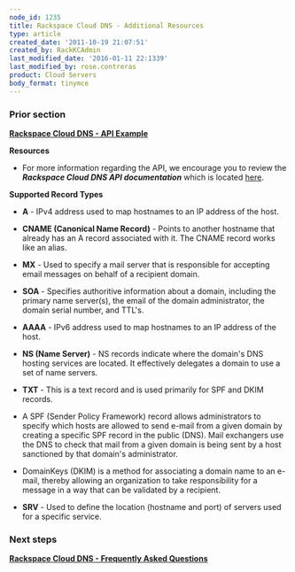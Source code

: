 ```yaml
---
node_id: 1235
title: Rackspace Cloud DNS - Additional Resources
type: article
created_date: '2011-10-19 21:07:51'
created_by: RackKCAdmin
last_modified_date: '2016-01-11 22:1339'
last_modified_by: rose.contreras
product: Cloud Servers
body_format: tinymce
---
```


### Prior section

**[Rackspace Cloud DNS - API
Example](https://admin.rackspace.com/knowledge_center/cloud_dns_api_example)**

**Resources**

- For more information regarding the API, we encourage you to review the
***Rackspace Cloud DNS API documentation*** which is
located [here](http://docs.rackspace.com/api/%20). 

**Supported Record Types**

-   **A** - IPv4 address used to map hostnames to an IP address of the
    host.
-   **CNAME (Canonical Name Record)** - Points to another hostname that
    already has an A record associated with it. The CNAME record works
    like an alias. 
-   **MX** - Used to specify a mail server that is responsible for
    accepting email messages on behalf of a recipient domain.
-   **SOA** - Specifies authoritive information about a domain,
    including the primary name server(s), the email of the domain
    administrator, the domain serial number, and TTL's.
-   **AAAA** - IPv6 address used to map hostnames to an IP address of
    the host.
-   **NS (Name Server)** - NS records indicate where the domain's DNS
    hosting services are located. It effectively delegates a domain to
    use a set of name servers.
-   **TXT** - This is a text record and is used primarily for SPF and
    DKIM records.

- A SPF (Sender Policy Framework) record allows administrators to
specify which hosts are allowed to send e-mail from a given domain by
creating a specific SPF record in the public (DNS). Mail exchangers use
the DNS to check that mail from a given domain is being sent by a host
sanctioned by that domain's administrator.

- DomainKeys (DKIM) is a method for associating a domain name to an
e-mail, thereby allowing an organization to take responsibility for a
message in a way that can be validated by a recipient. 

-   **SRV** - Used to define the location (hostname and port) of servers
    used for a specific service. 

 

### Next steps

[**Rackspace Cloud DNS - Frequently Asked
Questions**](https://admin.rackspace.com/knowledge_center/cloud_dns_faq)

